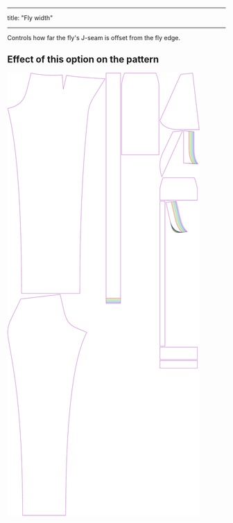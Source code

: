 - - -
title: "Fly width"
- - -

Controls how far the fly's J-seam is offset from the fly edge.

## Effect of this option on the pattern

![This image shows the effect of this option by superimposing several variants that have a different value for this option](charlie_flywidth_sample.svg "Effect of this option on the pattern")
